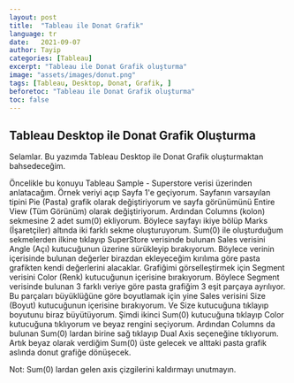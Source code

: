 ```yaml
---
layout: post
title:  "Tableau ile Donat Grafik"
language: tr
date:   2021-09-07
author: Tayip
categories: [Tableau]
excerpt: "Tableau ile Donat Grafik oluşturma"
image: "assets/images/donut.png" 
tags: [Tableau, Desktop, Donat, Grafik, ]
beforetoc: "Tableau ile Donat Grafik oluşturma"
toc: false
---
```

## Tableau Desktop ile Donat Grafik Oluşturma

Selamlar. Bu yazımda Tableau Desktop ile Donat Grafik oluşturmaktan bahsedeceğim.

Öncelikle bu konuyu Tableau Sample - Superstore verisi üzerinden anlatacağım. Örnek veriyi açıp Sayfa 1'e geçiyorum. Sayfanın varsayılan tipini Pie (Pasta) grafik olarak değiştiriyorum ve sayfa görünümünü Entire View (Tüm Görünüm) olarak değiştiriyorum. Ardından Columns (kolon) sekmesine 2 adet sum(0) ekliyorum. Böylece sayfayı ikiye bölüp Marks (İşaretçiler) altında iki farklı sekme oluşturuyorum. Sum(0) ile oluşturduğum sekmelerden ilkine tıklayıp SuperStore verisinde bulunan Sales verisini Angle (Açı) kutucuğunun üzerine sürükleyip bırakıyorum. Böylece verinin içerisinde bulunan değerler birazdan ekleyeceğim kırılıma göre pasta grafikten kendi değerlerini alacaklar. Grafiğimi görselleştirmek için Segment verisini Color (Renk) kutucuğunun içerisine bırakıyorum. Böylece Segment verisinde bulunan 3 farklı veriye göre pasta grafiğim 3 eşit parçaya ayrılıyor. Bu parçaları büyüklüğüne göre boyutlamak için yine Sales verisini Size (Boyut) kutucuğunun içerisine bırakıyorum. Ve Size kutucuğuna tıklayıp boyutunu biraz büyütüyorum. Şimdi ikinci Sum(0) kutucuğuna tıklayıp Color kutucuğuna tıklıyorum ve beyaz rengini seçiyorum. Ardından Columns da bulunan Sum(0) lardan birine sağ tıklayıp Dual Axis seçeneğine tıklıyorum. Artık beyaz olarak verdiğim Sum(0) üste gelecek ve alttaki pasta grafik aslında donut grafiğe dönüşecek.

Not:  Sum(0) lardan gelen axis çizgilerini kaldırmayı unutmayın.